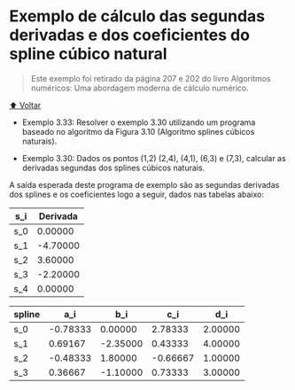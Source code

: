 # Exemplo de cálculo das segundas derivadas e dos coeficientes do spline cúbico natural

> Este exemplo foi retirado da página 207 e 202 do livro Algoritmos numéricos: Uma
> abordagem moderna de cálculo numérico.

[:arrow_up: Voltar](https://github.com/Dirack/Estudos/tree/master/C/spline_cubic#estudos-sobre-interpola%C3%A7%C3%A3o-polinomial-com-splines-c%C3%BAbicos-implementado-em-c)

* Exemplo 3.33: Resolver o exemplo 3.30 utilizando um programa baseado no algoritmo da Figura 3.10 (Algoritmo splines cúbicos naturais).

* Exemplo 3.30: Dados os pontos (1,2) (2,4), (4,1), (6,3) e (7,3), calcular as derivadas segundas dos splines cúbicos naturais.

A saída esperada deste programa de exemplo são as segundas derivadas dos splines e os coeficientes logo a seguir, dados nas tabelas abaixo:

s_i | Derivada |
--- | --- |
s_0 | 0.00000 |
s_1 | -4.70000 |
s_2 | 3.60000 |
s_3 | -2.20000 |
s_4 | 0.00000 |

spline   | a_i | b_i | c_i | d_i |
--- | --- | --- | --- | --- |
s_0 | -0.78333 | 0.00000 | 2.78333 | 2.00000 |
s_1 | 0.69167 | -2.35000 | 0.43333 | 4.00000 |
s_2 | -0.48333 | 1.80000 | -0.66667 | 1.00000 |
s_3 | 0.36667 | -1.10000 | 0.73333 | 3.00000 |
